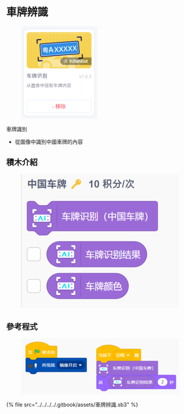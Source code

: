 # 車牌辨識

<figure><img src="../../../../.gitbook/assets/image (9) (1) (1) (1).png" alt=""><figcaption></figcaption></figure>

車牌識別

* 從圖像中識別中國車牌的內容

## 積木介紹

<figure><img src="../../../../.gitbook/assets/image (10) (1) (1) (1).png" alt=""><figcaption></figcaption></figure>

## 參考程式

<figure><img src="../../../../.gitbook/assets/image (7) (1) (1) (1).png" alt=""><figcaption></figcaption></figure>

{% file src="../../../../.gitbook/assets/車牌辨識.sb3" %}

